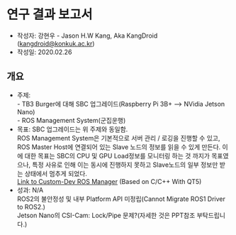 # 연구 결과 보고서
- 작성자: 강현우 - Jason H.W Kang, Aka KangDroid (kangdroid@konkuk.ac.kr)
- 작성일: 2020.02.26

## 개요
- 주제: <br>
      - TB3 Burger에 대해 SBC 업그레이드(Raspberry Pi 3B+ --> NVidia Jetson Nano) <br>
      - ROS Management System(군집운행)
- 목표: SBC 업그레이드는 위 주제와 동일함.<br>
        ROS Management System은 기본적으로 서버 관리 / 로깅을 진행할 수 있고, ROS Master Host에 연결되어 있는 Slave 노드의 정보를 읽을 수 있게 만든다. 이에 대한 목표는 SBC의 CPU 및 GPU Load정보를 모니터링 하는 것 까지가 목표였으나, 특정 사유로 인해 이는 동시에 진행하지 못하고 Slave노드의 일부 정보만 받는 상태에서 멈추게 되었다.<br>
        [Link to Custom-Dev ROS Manager](https://github.com/KangDroid/ROS_Manager) (Based on C/C++ With QT5)
- 성과: N/A <br>
        ROS2의 불안정성 및 내부 Platform API 미정립(Cannot Migrate ROS1 Driver to ROS2.)<br>
        Jetson Nano의 CSI-Cam: Lock/Pipe 문제?(자세한 것은 PPT참조 부탁드립니다.)